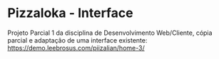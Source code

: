 # Pizzaloka - Interface
Projeto Parcial 1 da disciplina de Desenvolvimento Web/Cliente, cópia parcial e adaptação de uma interface existente: https://demo.leebrosus.com/piizalian/home-3/

